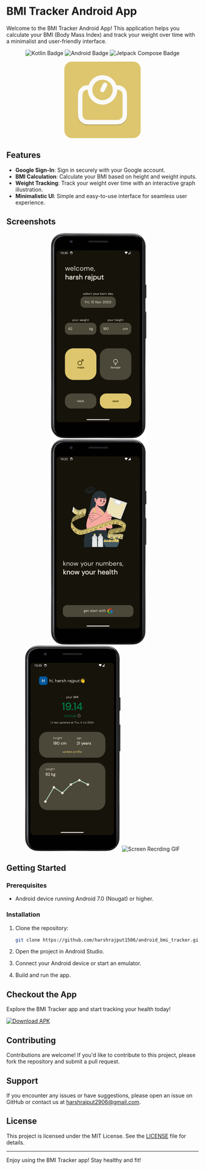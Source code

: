 # BMI Tracker Android App

Welcome to the BMI Tracker Android App! This application helps you calculate your BMI (Body Mass Index) and track your weight over time with a minimalist and user-friendly interface.

<p align="center">
    <img src="https://img.shields.io/badge/Kotlin-1DA1F2?style=for-the-badge&logo=kotlin&logoColor=white" alt="Kotlin Badge"/>
    <img src="https://img.shields.io/badge/Android-3DDC84?style=for-the-badge&logo=android&logoColor=white" alt="Android Badge"/>
    <img src="https://img.shields.io/badge/Jetpack%20Compose-blueviolet?style=for-the-badge&logo=android&logoColor=white" alt = "Jetpack Compose Badge"/>
</p>

<p align="center">
    <img src="/screenshots/bmi_tracker_logo.png" alt="App Logo" width="200"/>
</p>

## Features

- **Google Sign-In**: Sign in securely with your Google account.
- **BMI Calculation**: Calculate your BMI based on height and weight inputs.
- **Weight Tracking**: Track your weight over time with an interactive graph illustration.
- **Minimalistic UI**: Simple and easy-to-use interface for seamless user experience.

## Screenshots

<p align="center">
    <img src="/screenshots/Screenshot_1.png" alt="Screenshot 1" width="250" style="margin-right: 20px;"/>
    <img src="/screenshots/Screenshot_3.png" alt="Screenshot 3" width="250" style="margin-right: 20px;"/>
    <img src="/screenshots/Screenshot_2.png" alt="Screenshot 2" width="250"/>
    <img src="/screenshots/bmi_screen_recording.gif" alt="Screen Recrding GIF" width="250"/>
</p>

## Getting Started

### Prerequisites

- Android device running Android 7.0 (Nougat) or higher.

### Installation

1. Clone the repository:
    ```sh
    git clone https://github.com/harshrajput1506/android_bmi_tracker.git
    ```

2. Open the project in Android Studio.

3. Connect your Android device or start an emulator.

4. Build and run the app.

## Checkout the App

Explore the BMI Tracker app and start tracking your health today!

[![Download APK](https://img.shields.io/badge/Download-APK-blue.svg?style=for-the-badge)](https://drive.google.com/file/d/1ZyvO0r_ezz5VYZ4bSsKHStM-aWbZLglv/view?usp=sharing)

## Contributing

Contributions are welcome! If you'd like to contribute to this project, please fork the repository and submit a pull request.

## Support

If you encounter any issues or have suggestions, please open an issue on GitHub or contact us at harshrajput2906@gmail.com.

## License

This project is licensed under the MIT License. See the [LICENSE](LICENSE) file for details.

---

Enjoy using the BMI Tracker app! Stay healthy and fit!

